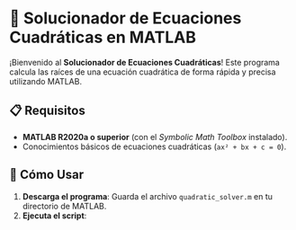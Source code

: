 # 🧮 Solucionador de Ecuaciones Cuadráticas en MATLAB

¡Bienvenido al **Solucionador de Ecuaciones Cuadráticas**! Este programa calcula las raíces de una ecuación cuadrática de forma rápida y precisa utilizando MATLAB.

## 📋 Requisitos
- **MATLAB R2020a o superior** (con el *Symbolic Math Toolbox* instalado).
- Conocimientos básicos de ecuaciones cuadráticas (`ax² + bx + c = 0`).

## 🚀 Cómo Usar
1. **Descarga el programa**: Guarda el archivo `quadratic_solver.m` en tu directorio de MATLAB.
2. **Ejecuta el script**: